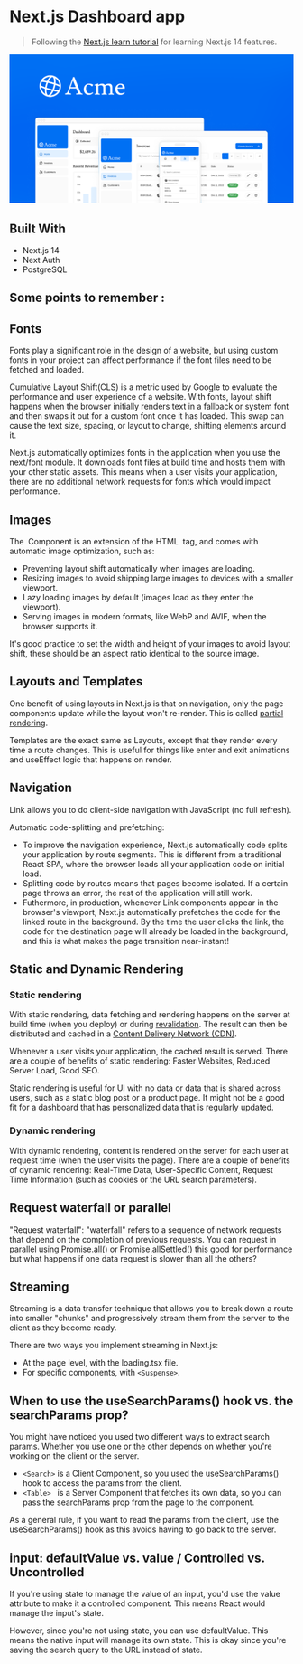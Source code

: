 # Next.js Dashboard app
> Following the [Next.js learn tutorial](https://nextjs.org/learn/dashboard-app) for learning Next.js 14 features.

<img src="./app/opengraph-image.png" >

## Built With

- Next.js 14
- Next Auth
- PostgreSQL

## Some points to remember :

## Fonts
Fonts play a significant role in the design of a website, but using custom fonts in your project can affect performance if the font files need to be fetched and loaded.

Cumulative Layout Shift(CLS) is a metric used by Google to evaluate the performance and user experience of a website. With fonts, layout shift happens when the browser initially renders text in a fallback or system font and then swaps it out for a custom font once it has loaded. This swap can cause the text size, spacing, or layout to change, shifting elements around it.

Next.js automatically optimizes fonts in the application when you use the next/font module. It downloads font files at build time and hosts them with your other static assets. This means when a user visits your application, there are no additional network requests for fonts which would impact performance.


## Images
The <Image> Component is an extension of the HTML <img> tag, and comes with automatic image optimization, such as:
- Preventing layout shift automatically when images are loading.
- Resizing images to avoid shipping large images to devices with a smaller viewport.
- Lazy loading images by default (images load as they enter the viewport).
- Serving images in modern formats, like WebP and AVIF, when the browser supports it.

It's good practice to set the width and height of your images to avoid layout shift, these should be an aspect ratio identical to the source image.

## Layouts and Templates
One benefit of using layouts in Next.js is that on navigation, only the page components update while the layout won't re-render. This is called [partial rendering](https://nextjs.org/docs/app/building-your-application/routing/linking-and-navigating#3-partial-rendering).

Templates are the exact same as Layouts, except that they render every time a route changes. This is useful for things like enter and exit animations and useEffect logic that happens on render.

## Navigation
Link allows you to do client-side navigation with JavaScript (no full refresh).

Automatic code-splitting and prefetching:
- To improve the navigation experience, Next.js automatically code splits your application by route segments. This is different from a traditional React SPA, where the browser loads all your application code on initial load.
- Splitting code by routes means that pages become isolated. If a certain page throws an error, the rest of the application will still work.
- Futhermore, in production, whenever Link components appear in the browser's viewport, Next.js automatically prefetches the code for the linked route in the background. By the time the user clicks the link, the code for the destination page will already be loaded in the background, and this is what makes the page transition near-instant!

## Static and Dynamic Rendering
### Static rendering
With static rendering, data fetching and rendering happens on the server at build time (when you deploy) or during [revalidation](https://nextjs.org/docs/app/building-your-application/data-fetching/fetching-caching-and-revalidating#revalidating-data). The result can then be distributed and cached in a [Content Delivery Network (CDN)](https://nextjs.org/docs/app/building-your-application/rendering/server-components#static-rendering-default).

Whenever a user visits your application, the cached result is served. There are a couple of benefits of static rendering: Faster Websites, Reduced Server Load, Good SEO.

Static rendering is useful for UI with no data or data that is shared across users, such as a static blog post or a product page. It might not be a good fit for a dashboard that has personalized data that is regularly updated.

### Dynamic rendering
With dynamic rendering, content is rendered on the server for each user at request time (when the user visits the page). There are a couple of benefits of dynamic rendering: Real-Time Data, User-Specific Content, Request Time Information (such as cookies or the URL search parameters).

## Request waterfall or parallel
"Request waterfall": "waterfall" refers to a sequence of network requests that depend on the completion of previous requests.
You can request in parallel using Promise.all() or Promise.allSettled() this good for performance but what happens if one data request is slower than all the others?

## Streaming
Streaming is a data transfer technique that allows you to break down a route into smaller "chunks" and progressively stream them from the server to the client as they become ready.

There are two ways you implement streaming in Next.js:
- At the page level, with the loading.tsx file.
- For specific components, with ```<Suspense>```.



## When to use the useSearchParams() hook vs. the searchParams prop?
You might have noticed you used two different ways to extract search params. Whether you use one or the other depends on whether you're working on the client or the server.

- ```<Search>``` is a Client Component, so you used the useSearchParams() hook to access the params from the client.
- ```<Table> ``` is a Server Component that fetches its own data, so you can pass the searchParams prop from the page to the component.
  
As a general rule, if you want to read the params from the client, use the useSearchParams() hook as this avoids having to go back to the server.

## input: defaultValue vs. value / Controlled vs. Uncontrolled
If you're using state to manage the value of an input, you'd use the value attribute to make it a controlled component. This means React would manage the input's state.

However, since you're not using state, you can use defaultValue. This means the native input will manage its own state. This is okay since you're saving the search query to the URL instead of state.